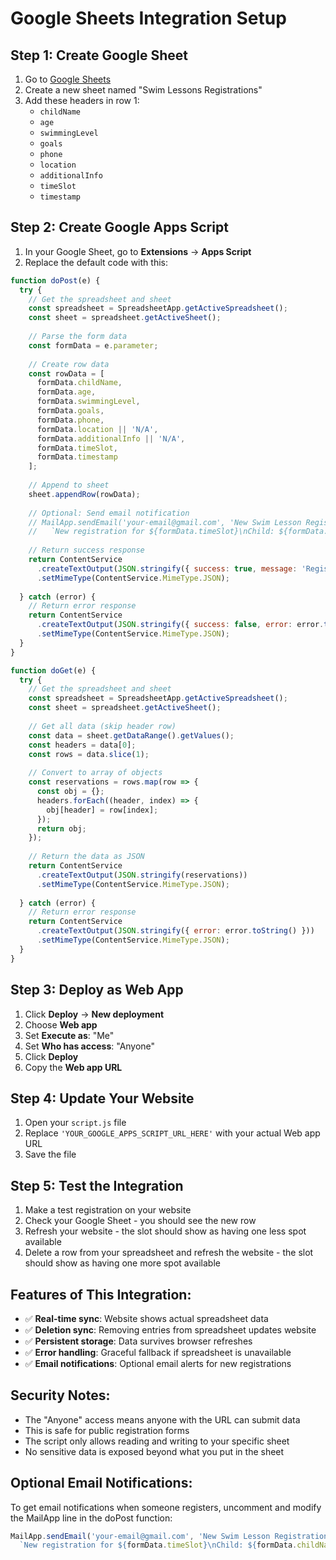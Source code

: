 # Google Sheets Integration Setup

## Step 1: Create Google Sheet
1. Go to [Google Sheets](https://sheets.google.com)
2. Create a new sheet named "Swim Lessons Registrations"
3. Add these headers in row 1:
   - `childName`
   - `age`
   - `swimmingLevel`
   - `goals`
   - `phone`
   - `location`
   - `additionalInfo`
   - `timeSlot`
   - `timestamp`

## Step 2: Create Google Apps Script
1. In your Google Sheet, go to **Extensions** → **Apps Script**
2. Replace the default code with this:

```javascript
function doPost(e) {
  try {
    // Get the spreadsheet and sheet
    const spreadsheet = SpreadsheetApp.getActiveSpreadsheet();
    const sheet = spreadsheet.getActiveSheet();
    
    // Parse the form data
    const formData = e.parameter;
    
    // Create row data
    const rowData = [
      formData.childName,
      formData.age,
      formData.swimmingLevel,
      formData.goals,
      formData.phone,
      formData.location || 'N/A',
      formData.additionalInfo || 'N/A',
      formData.timeSlot,
      formData.timestamp
    ];
    
    // Append to sheet
    sheet.appendRow(rowData);
    
    // Optional: Send email notification
    // MailApp.sendEmail('your-email@gmail.com', 'New Swim Lesson Registration', 
    //   `New registration for ${formData.timeSlot}\nChild: ${formData.childName}\nPhone: ${formData.phone}`);
    
    // Return success response
    return ContentService
      .createTextOutput(JSON.stringify({ success: true, message: 'Registration saved successfully' }))
      .setMimeType(ContentService.MimeType.JSON);
      
  } catch (error) {
    // Return error response
    return ContentService
      .createTextOutput(JSON.stringify({ success: false, error: error.toString() }))
      .setMimeType(ContentService.MimeType.JSON);
  }
}

function doGet(e) {
  try {
    // Get the spreadsheet and sheet
    const spreadsheet = SpreadsheetApp.getActiveSpreadsheet();
    const sheet = spreadsheet.getActiveSheet();
    
    // Get all data (skip header row)
    const data = sheet.getDataRange().getValues();
    const headers = data[0];
    const rows = data.slice(1);
    
    // Convert to array of objects
    const reservations = rows.map(row => {
      const obj = {};
      headers.forEach((header, index) => {
        obj[header] = row[index];
      });
      return obj;
    });
    
    // Return the data as JSON
    return ContentService
      .createTextOutput(JSON.stringify(reservations))
      .setMimeType(ContentService.MimeType.JSON);
      
  } catch (error) {
    // Return error response
    return ContentService
      .createTextOutput(JSON.stringify({ error: error.toString() }))
      .setMimeType(ContentService.MimeType.JSON);
  }
}
```

## Step 3: Deploy as Web App
1. Click **Deploy** → **New deployment**
2. Choose **Web app**
3. Set **Execute as**: "Me"
4. Set **Who has access**: "Anyone"
5. Click **Deploy**
6. Copy the **Web app URL**

## Step 4: Update Your Website
1. Open your `script.js` file
2. Replace `'YOUR_GOOGLE_APPS_SCRIPT_URL_HERE'` with your actual Web app URL
3. Save the file

## Step 5: Test the Integration
1. Make a test registration on your website
2. Check your Google Sheet - you should see the new row
3. Refresh your website - the slot should show as having one less spot available
4. Delete a row from your spreadsheet and refresh the website - the slot should show as having one more spot available

## Features of This Integration:
- ✅ **Real-time sync**: Website shows actual spreadsheet data
- ✅ **Deletion sync**: Removing entries from spreadsheet updates website
- ✅ **Persistent storage**: Data survives browser refreshes
- ✅ **Error handling**: Graceful fallback if spreadsheet is unavailable
- ✅ **Email notifications**: Optional email alerts for new registrations

## Security Notes:
- The "Anyone" access means anyone with the URL can submit data
- This is safe for public registration forms
- The script only allows reading and writing to your specific sheet
- No sensitive data is exposed beyond what you put in the sheet

## Optional Email Notifications:
To get email notifications when someone registers, uncomment and modify the MailApp line in the doPost function:
```javascript
MailApp.sendEmail('your-email@gmail.com', 'New Swim Lesson Registration', 
  `New registration for ${formData.timeSlot}\nChild: ${formData.childName}\nPhone: ${formData.phone}`);
``` 